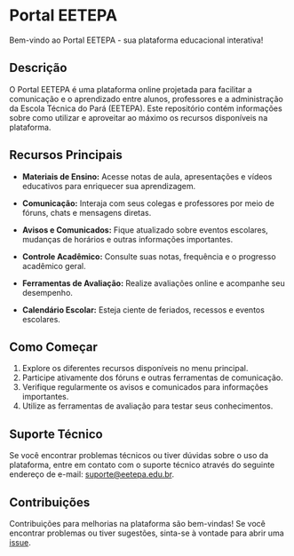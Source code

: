 # Portal EETEPA

Bem-vindo ao Portal EETEPA - sua plataforma educacional interativa!

## Descrição

O Portal EETEPA é uma plataforma online projetada para facilitar a comunicação e o aprendizado entre alunos, professores e a administração da Escola Técnica do Pará (EETEPA). Este repositório contém informações sobre como utilizar e aproveitar ao máximo os recursos disponíveis na plataforma.

## Recursos Principais

- **Materiais de Ensino:** Acesse notas de aula, apresentações e vídeos educativos para enriquecer sua aprendizagem.

- **Comunicação:** Interaja com seus colegas e professores por meio de fóruns, chats e mensagens diretas.

- **Avisos e Comunicados:** Fique atualizado sobre eventos escolares, mudanças de horários e outras informações importantes.

- **Controle Acadêmico:** Consulte suas notas, frequência e o progresso acadêmico geral.

- **Ferramentas de Avaliação:** Realize avaliações online e acompanhe seu desempenho.

- **Calendário Escolar:** Esteja ciente de feriados, recessos e eventos escolares.

## Como Começar

1. Explore os diferentes recursos disponíveis no menu principal.
2. Participe ativamente dos fóruns e outras ferramentas de comunicação.
3. Verifique regularmente os avisos e comunicados para informações importantes.
4. Utilize as ferramentas de avaliação para testar seus conhecimentos.

## Suporte Técnico

Se você encontrar problemas técnicos ou tiver dúvidas sobre o uso da plataforma, entre em contato com o suporte técnico através do seguinte endereço de e-mail: [suporte@eetepa.edu.br](mailto:daumigamerjr@gmail.coms).

## Contribuições

Contribuições para melhorias na plataforma são bem-vindas! Se você encontrar problemas ou tiver sugestões, sinta-se à vontade para abrir uma [issue](https://github.com/seu-usuario/eetepa-portal/issues).



